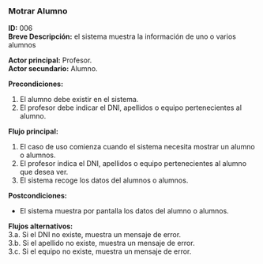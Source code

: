### Motrar Alumno**ID:** 006   **Breve Descripción:** el sistema muestra la información de uno o varios alumnos**Actor principal:** Profesor.   **Actor secundario:** Alumno.   **Precondiciones:**1. El alumno debe existir en el sistema.2. El profesor debe indicar el DNI, apellidos o equipo pertenecientes al alumno.**Flujo principal:**1. El caso de uso comienza cuando el sistema necesita mostrar un alumno o alumnos.2. El profesor indica el DNI, apellidos o equipo pertenecientes al alumno que desea ver.3. El sistema recoge los datos del alumnos o alumnos.**Postcondiciones:**+ El sistema muestra por pantalla los datos del alumno o alumnos.**Flujos alternativos:**   3.a. Si el DNI no existe, muestra un mensaje de error.   3.b. Si el apellido no existe, muestra un mensaje de error.   3.c. Si el equipo no existe, muestra un mensaje de error.
